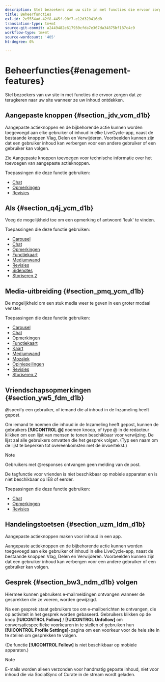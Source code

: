 ```yaml
---
description: Stel bezoekers van uw site in met functies die ervoor zorgen dat ze terugkeren naar uw site wanneer ze uw inhoud ontdekken.
title: Beheerfuncties
exl-id: 2e5554ad-42f8-445f-90f7-e12d320416d0
translation-type: tm+mt
source-git-commit: a2449482e617939cfda7e367da34875bf187c4c9
workflow-type: tm+mt
source-wordcount: '405'
ht-degree: 0%

---
```


# Beheerfuncties{#enagement-features}

Stel bezoekers van uw site in met functies die ervoor zorgen dat ze terugkeren naar uw site wanneer ze uw inhoud ontdekken.

## Aangepaste knoppen {#section_jdv_vcm_d1b}

Aangepaste actieknoppen en de bijbehorende actie kunnen worden toegevoegd aan elke gebruiker of inhoud in elke LiveCycle-app, naast de bestaande knoppen Vlag, Delen en Verwijderen. Voorbeelden kunnen zijn dat een gebruiker inhoud kan verbergen voor een andere gebruiker of een gebruiker kan volgen.

Zie Aangepaste knoppen toevoegen voor technische informatie over het toevoegen van aangepaste actieknoppen.

Toepassingen die deze functie gebruiken:

* [Chat](../c-about-apps/c-chat-app/c-chat-app.md#c_chat_app)
* [Opmerkingen](/help/using/c-about-apps/c-comments/c-comments.md)
* [Revisies](../c-about-apps/c-reviews-app/c-reviews-app.md#c_reviews_app)

## Als {#section_q4j_ycm_d1b}

Voeg de mogelijkheid toe om een opmerking of antwoord &#39;leuk&#39; te vinden.

Toepassingen die deze functie gebruiken:

* [Carousel](../c-about-apps/c-carousel-app/c-carousel-app.md#c_carousel_app)
* [Chat](../c-about-apps/c-chat-app/c-chat-app.md#c_chat_app)
* [Opmerkingen](/help/using/c-about-apps/c-comments/c-comments.md)
* [Functiekaart](../c-about-apps/c-feature-card-app/c-feature-card-app.md#c_feature_card_app)
* [Mediumwand](../c-about-apps/c-media-wall-app/c-media-wall-app.md#c_media_wall_app)
* [Revisies](../c-about-apps/c-reviews-app/c-reviews-app.md#c_reviews_app)
* [Sidenotes](../c-about-apps/c-sidenotes-app/c-sidenotes-app.md#c_sidenotes_app)
* [Storiseren 2](../c-about-apps/c-storify2/c-storify2.md#c_storify2)

## Media-uitbreiding {#section_pmq_ycm_d1b}

De mogelijkheid om een stuk media weer te geven in een groter modaal venster.

Toepassingen die deze functie gebruiken:

* [Carousel](../c-about-apps/c-carousel-app/c-carousel-app.md#c_carousel_app)
* [Chat](../c-about-apps/c-chat-app/c-chat-app.md#c_chat_app)
* [Opmerkingen](/help/using/c-about-apps/c-comments/c-comments.md)
* [Functiekaart](../c-about-apps/c-feature-card-app/c-feature-card-app.md#c_feature_card_app)
* [Kaart](../c-about-apps/c-map-app/c-map-app.md#c_map_app)
* [Mediumwand](../c-about-apps/c-media-wall-app/c-media-wall-app.md#c_media_wall_app)
* [Mozaïek](../c-about-apps/c-mosaic-app/c-mosaic-app.md#c_mosaic_app)
* [Opiniepeilingen](../c-about-apps/c-polls-app/c-polls-app.md#c_polls_app)
* [Revisies](../c-about-apps/c-reviews-app/c-reviews-app.md#c_reviews_app)
* [Storiseren 2](../c-about-apps/c-storify2/c-storify2.md#c_storify2)

## Vriendschapsopmerkingen {#section_yw5_fdm_d1b}

@specify een gebruiker, of iemand die al inhoud in de Inzameling heeft gepost.

Om iemand te noemen die inhoud in de Inzameling heeft gepost, kunnen de gebruikers **[!UICONTROL @]** noemen knoop, of type @ in de redacteur klikken om een lijst van mensen te tonen beschikbaar voor verwijzing. De lijst zal alle gebruikers omvatten die het gesprek volgen. (Typ een naam om de lijst te beperken tot overeenkomsten met de invoertekst.)

>[!NOTE]
>
>Gebruikers met @responses ontvangen geen melding van de post.

De tagfunctie voor vrienden is niet beschikbaar op mobiele apparaten en is niet beschikbaar op IE8 of eerder.

Toepassingen die deze functie gebruiken:

* [Chat](../c-about-apps/c-chat-app/c-chat-app.md#c_chat_app)
* [Opmerkingen](/help/using/c-about-apps/c-comments/c-comments.md)
* [Revisies](../c-about-apps/c-reviews-app/c-reviews-app.md#c_reviews_app)

## Handelingstoetsen {#section_uzm_ldm_d1b}

Aangepaste actieknoppen maken voor inhoud in een app.

Aangepaste actieknoppen en de bijbehorende actie kunnen worden toegevoegd aan elke gebruiker of inhoud in elke LiveCycle-app, naast de bestaande knoppen Vlag, Delen en Verwijderen. Voorbeelden kunnen zijn dat een gebruiker inhoud kan verbergen voor een andere gebruiker of een gebruiker kan volgen.

## Gesprek {#section_bw3_ndm_d1b} volgen

Hiermee kunnen gebruikers e-mailmeldingen ontvangen wanneer de gesprekken die ze voeren, worden gewijzigd.

Na een gesprek staat gebruikers toe om e-mailberichten te ontvangen, die op activiteit in het gesprek worden gebaseerd. Gebruikers klikken op de knop **[!UICONTROL Follow]** / **[!UICONTROL Unfollow]** om conversatiespecifieke voorkeuren in te stellen of gebruiken hun **[!UICONTROL Profile Settings]**-pagina om een voorkeur voor de hele site in te stellen om gesprekken te volgen.

(De functie **[!UICONTROL Follow]** is niet beschikbaar op mobiele apparaten.)

>[!NOTE]
>
>E-mails worden alleen verzonden voor handmatig geposte inhoud, niet voor inhoud die via SocialSync of Curate in de stream wordt geladen.
